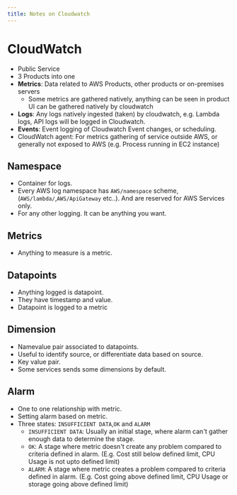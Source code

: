 ```yaml
---
title: Notes on Cloudwatch
---
```


# CloudWatch

- Public Service 
- 3 Products into one
- **Metrics**: Data related to AWS Products, other products or on-premises servers
    - Some metrics are gathered natively, anything can be seen in product UI can be gathered natively by cloudwatch
- **Logs**: Any logs natively ingested (taken) by cloudwatch, e.g. Lambda logs, API logs will be logged in Cloudwatch.
- **Events**: Event logging of Cloudwatch Event changes, or scheduling.
- CloudWatch agent: For metrics gathering of service outside AWS, or generally not exposed to AWS (e.g. Process running in EC2 instance)

## Namespace

- Container for logs.
- Every AWS log namespace has `AWS/namespace` scheme, (`AWS/lambda/`,`AWS/ApiGateway` etc..). And are reserved for AWS Services only.
- For any other logging. It can be anything you want.

## Metrics

- Anything to measure is a metric.


## Datapoints

- Anything logged is datapoint.
- They have timestamp and value.
- Datapoint is logged to a metric

## Dimension

- Namevalue pair associated to datapoints. 
- Useful to identify source, or differentiate data based on source.
- Key value pair.
- Some services sends some dimensions by default.

## Alarm

- One to one relationship with metric.
- Setting alarm based on metric.
- Three states: `INSUFFICIENT DATA`,`OK` and `ALARM`
    - `INSUFFICIENT DATA`: Usually an initial stage, where alarm can't gather enough data to determine the stage.
    - `OK`: A stage where metric doesn't create any problem compared to criteria defined in alarm. (E.g. Cost still below defined limit, CPU Usage is not upto defined limit)
    - `ALARM`: A stage where metric creates a problem compared to criteria defined in alarm. (E.g. Cost going above defined limit, CPU Usage or storage going above defined limit)